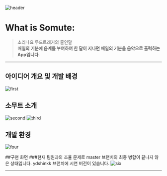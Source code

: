 ![header](https://capsule-render.vercel.app/api?type=wave&color=random&height=300&section=header&text=Somute%20ReadME&fontSize=90)

# What is Somute:
>소리나요 무드트래커의 줄인말  <br/>
__매일의 기분에 음계를 부여하여 한 달이 지나면 매일의 기분을 음악으로 출력하는 App입니다.__

---
## 아이디어 개요 및 개발 배경
![first](https://user-images.githubusercontent.com/86825884/210887286-5a212ff2-4dd1-48f6-a266-a26e172efb32.png)


## 소무트 소개
![second](https://user-images.githubusercontent.com/86825884/210887402-4c9f4f09-df1d-422d-ad2e-e6c35fc6807c.png)
![third](https://user-images.githubusercontent.com/86825884/210887520-9cbce24a-b43f-4d70-8f89-1e8f0b8cc601.png)

## 개발 환경
![four](https://user-images.githubusercontent.com/86825884/210887476-77af155e-7a28-439a-8ecd-6ea05c053a3f.png)

##구현 화면
###현재 팀원과의 조율 문제로 master 브랜치의 최종 병합이 끝나지 않은 상태입니다. ydshinkk 브랜치에 시연 버전이 있습니다.
![six](https://user-images.githubusercontent.com/86825884/210887723-bc6c0bdc-25a9-4055-9783-39ce6f7dd4e6.png)

---

